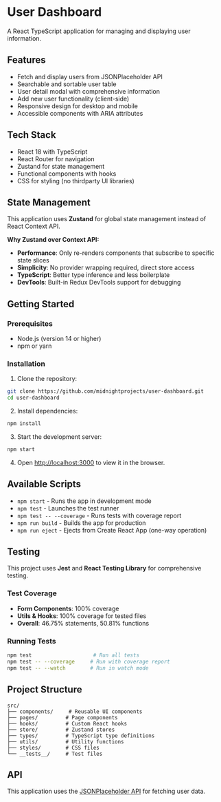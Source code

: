 # User Dashboard

A React TypeScript application for managing and displaying user information.

## Features

- Fetch and display users from JSONPlaceholder API
- Searchable and sortable user table
- User detail modal with comprehensive information
- Add new user functionality (client-side)
- Responsive design for desktop and mobile
- Accessible components with ARIA attributes

## Tech Stack

- React 18 with TypeScript
- React Router for navigation
- Zustand for state management
- Functional components with hooks
- CSS for styling (no thirdparty UI libraries)

## State Management

This application uses **Zustand** for global state management instead of React Context API. 

**Why Zustand over Context API:**
- **Performance**: Only re-renders components that subscribe to specific state slices
- **Simplicity**: No provider wrapping required, direct store access
- **TypeScript**: Better type inference and less boilerplate
- **DevTools**: Built-in Redux DevTools support for debugging

## Getting Started

### Prerequisites

- Node.js (version 14 or higher)
- npm or yarn

### Installation

1. Clone the repository:
```bash
git clone https://github.com/midnightprojects/user-dashboard.git
cd user-dashboard
```

2. Install dependencies:
```bash
npm install
```

3. Start the development server:
```bash
npm start
```

4. Open [http://localhost:3000](http://localhost:3000) to view it in the browser.

## Available Scripts

- `npm start` - Runs the app in development mode
- `npm test` - Launches the test runner
- `npm test -- --coverage` - Runs tests with coverage report
- `npm run build` - Builds the app for production
- `npm run eject` - Ejects from Create React App (one-way operation)

## Testing

This project uses **Jest** and **React Testing Library** for comprehensive testing.

### Test Coverage
- **Form Components**: 100% coverage
- **Utils & Hooks**: 100% coverage for tested files
- **Overall**: 46.75% statements, 50.81% functions

### Running Tests
```bash
npm test                    # Run all tests
npm test -- --coverage     # Run with coverage report
npm test -- --watch        # Run in watch mode
```

## Project Structure

```
src/
├── components/     # Reusable UI components
├── pages/         # Page components
├── hooks/         # Custom React hooks
├── store/         # Zustand stores
├── types/         # TypeScript type definitions
├── utils/         # Utility functions
├── styles/        # CSS files
└── __tests__/     # Test files
```

## API

This application uses the [JSONPlaceholder API](https://jsonplaceholder.typicode.com/) for fetching user data.
